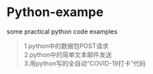 # Python-exampe
some practical python code examples
>1.python中的数据包POST请求<br>
>2.python中的简单文本邮件发送<br>
>3.用python写的全自动“COVID-19打卡”代码
